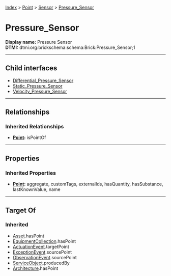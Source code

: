 [Index](../../../Index.md) > [Point](../../Point.md) > [Sensor](../Sensor.md) > [Pressure_Sensor](#)
# Pressure_Sensor

**Display name:** Pressure Sensor<br />
**DTMI:** dtmi:org:brickschema:schema:Brick:Pressure_Sensor;1

---

## Child interfaces
* [Differential_Pressure_Sensor](Differential_Pressure_Sensor/Differential_Pressure_Sensor.md)
* [Static_Pressure_Sensor](Static_Pressure_Sensor/Static_Pressure_Sensor.md)
* [Velocity_Pressure_Sensor](Velocity_Pressure_Sensor/Velocity_Pressure_Sensor.md)

---

## Relationships

### Inherited Relationships
* **[Point](../../Point.md):** isPointOf

---

## Properties

### Inherited Properties
* **[Point](../../Point.md):** aggregate, customTags, externalIds, hasQuantity, hasSubstance, lastKnownValue, name

---

## Target Of
### Inherited
* [Asset](../../../Asset/Asset.md).hasPoint
* [EquipmentCollection](../../../Collection/AssetCollection/EquipmentCollection/EquipmentCollection.md).hasPoint
* [ActuationEvent](../../../Event/PointEvent/ActuationEvent.md).targetPoint
* [ExceptionEvent](../../../Event/PointEvent/ExceptionEvent.md).sourcePoint
* [ObservationEvent](../../../Event/PointEvent/ObservationEvent.md).sourcePoint
* [ServiceObject](../../../Information/ServiceObject/ServiceObject.md).producedBy
* [Architecture](../../../Space/Architecture/Architecture.md).hasPoint
